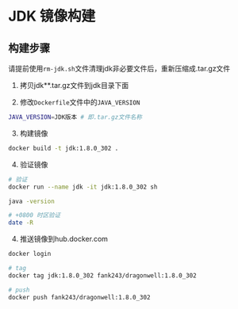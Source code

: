 # JDK 镜像构建

## 构建步骤

请提前使用`rm-jdk.sh`文件清理jdk非必要文件后，重新压缩成.tar.gz文件

1. 拷贝jdk**.tar.gz文件到jdk目录下面

2. 修改`Dockerfile`文件中的`JAVA_VERSION`

```bash
JAVA_VERSION=JDK版本 # 即.tar.gz文件名称
```

3. 构建镜像

```bash
docker build -t jdk:1.8.0_302 .
```

4. 验证镜像

```bash
# 验证
docker run --name jdk -it jdk:1.8.0_302 sh

java -version

# +0800 时区验证
date -R
```

4. 推送镜像到hub.docker.com

```bash
docker login

# tag 
docker tag jdk:1.8.0_302 fank243/dragonwell:1.8.0_302

# push
docker push fank243/dragonwell:1.8.0_302

```